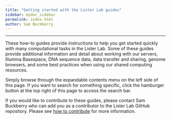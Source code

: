 ```yaml
---
title: "Getting started with the Lister Lab guides"
sidebar: mydoc_sidebar
permalink: index.html
author: Sam Buckberry
---
```


---

These how-to guides provide instructions to help you get started quickly with many computational tasks in the Lister Lab. Some of these guides provide additional information and detail about working with our servers, Illumina Basespace, DNA sequence data, data transfer and sharing, genome browsers, and some best practices when using our shared computing resources.  

Simply browse through the expandable contents menu on the left side of this page. If you want to search for something specific, click the hamburger button at the top right of this page to access the search bar.  

If you would like to contribute to these guides, please contact Sam Buckberry who can add you as a contributor to the Lister Lab GitHub repository. Please see [how to contribute](./contribute) for more information.  
